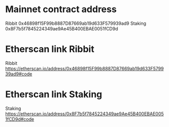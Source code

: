 # Mainnet contract address
Ribbit 0x46898f15F99b8887D87669ab19d633F579939ad9
Staking 0x8F7b5f7845224349ae9Ae45B400EBAE0051fCD9d 
# Etherscan link Ribbit
Ribbit https://etherscan.io/address/0x46898f15F99b8887D87669ab19d633F579939ad9#code
# Etherscan link Staking
Staking https://etherscan.io/address/0x8F7b5f7845224349ae9Ae45B400EBAE0051fCD9d#code 
